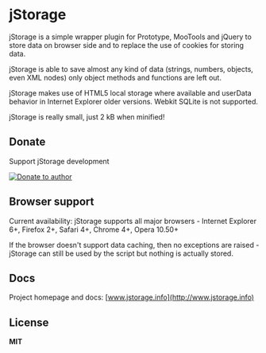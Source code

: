 # jStorage

jStorage is a simple wrapper plugin for Prototype, MooTools and jQuery to store data on
browser side and to replace the use of cookies for storing data.

jStorage is able to save almost any kind of data (strings, numbers, objects, even XML nodes)
only object methods and functions are left out.

jStorage makes use of HTML5 local storage where available and userData behavior in 
Internet Explorer older versions. Webkit SQLite is not supported.

jStorage is really small, just 2 kB when minified!

## Donate

Support jStorage development

[![Donate to author](https://www.paypalobjects.com/en_US/i/btn/btn_donate_SM.gif)](https://www.paypal.com/cgi-bin/webscr?cmd=_s-xclick&hosted_button_id=DB26KWR2BQX5W)

## Browser support

Current availability: jStorage supports all major browsers - Internet Explorer 6+, Firefox 2+, 
Safari 4+, Chrome 4+, Opera 10.50+

If the browser doesn't support data caching, then no exceptions are raised - jStorage can still 
be used by the script but nothing is actually stored.

## Docs

Project homepage and docs: [www.jstorage.info](http://www.jstorage.info)

## License

**MIT**